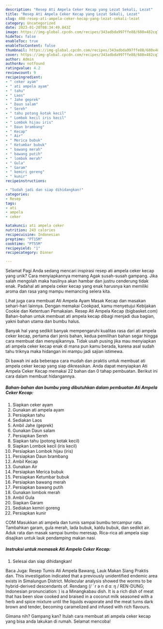 ```yaml
---
description: "Resep Ati Ampela Ceker Kecap yang Lezat Sekali, Lezat"
title: "Resep Ati Ampela Ceker Kecap yang Lezat Sekali, Lezat"
slug: 408-resep-ati-ampela-ceker-kecap-yang-lezat-sekali-lezat
category: Uncategorized
date: 2023-01-20T08:34:49.843Z
image: https://img-global.cpcdn.com/recipes/343adbda997ffe88/680x482cq70/ati-ampela-ceker-kecap-foto-resep-utama.jpg
hideToc: false
enableToc: true
enableTocContent: false
thumbnail: https://img-global.cpcdn.com/recipes/343adbda997ffe88/680x482cq70/ati-ampela-ceker-kecap-foto-resep-utama.jpg
cover: https://img-global.cpcdn.com/recipes/343adbda997ffe88/680x482cq70/ati-ampela-ceker-kecap-foto-resep-utama.jpg
author: Admin
authorAv: notfound
ratingvalue: 4.2
reviewcount: 9
recipeingredient:
- " ceker ayam"
- " ati ampela ayam"
- " tahu"
- " Laos"
- " Jahe geprek"
- " Daun salam"
- " Sereh"
- " tahu potong kotak kecil"
- " Lombok kecil iris kecil"
- " Lombok hijau iris"
- " Daun brambang"
- " Kecap"
- " Air"
- " Merica bubuk"
- " Ketumbar bubuk"
- " bawang merah"
- " bawang putih"
- " lombok merah"
- " Gula"
- " Garam"
- " kemiri goreng"
- " kunir"
recipeinstructions:

- "Sudah jadi dan siap dihidangkan!"
categories:
- Resep
tags:
- ati
- ampela
- ceker

katakunci: ati ampela ceker 
nutrition: 243 calories
recipecuisine: Indonesian
preptime: "PT15M"
cooktime: "PT55M"
recipeyield: "1"
recipecategory: Dinner

---
```



Selamat Pagi Anda sedang mencari inspirasi resep ati ampela ceker kecap yang unik? Cara menyiapkannya memang Agak susah-susah gampang. Jika salah mengolah maka hasilnya akan hambar dan justru cenderung tidak enak. Padahal ati ampela ceker kecap yang enak harusnya kan memiliki aroma dan rasa yang mampu memancing selera kita.


Lihat juga cara membuat Ati Ampela Ayam Masak Kecap dan masakan sehari-hari lainnya. Dengan memakai Cookpad, kamu menyetujui Kebijakan Cookie dan Ketentuan Pemakaian. Resep Ati Ampela Kecap (bigbasket.com) Bahan-bahan untuk membuat ati ampela kecap dibagi menjadi dua bagian, yakni bahan utama dan bumbu halus.

Banyak hal yang sedikit banyak mempengaruhi kualitas rasa dari ati ampela ceker kecap, pertama dari jenis bahan, kedua pemilihan bahan segar hingga cara membuat dan menyajikannya. Tidak usah pusing jika mau menyiapkan ati ampela ceker kecap enak di mana pun kamu berada, karena asal sudah tahu triknya maka hidangan ini mampu jadi sajian istimewa.


Di bawah ini ada beberapa cara mudah dan praktis untuk membuat ati ampela ceker kecap yang siap dikreasikan. Anda dapat menyiapkan Ati Ampela Ceker Kecap memakai 22 bahan dan 0 tahap pembuatan. Berikut ini cara dalam membuat hidangannya.

<!--inarticleads1-->

##### Bahan-bahan dan bumbu yang dibutuhkan dalam pembuatan Ati Ampela Ceker Kecap:

1. Siapkan  ceker ayam
1. Gunakan  ati ampela ayam
1. Persiapkan  tahu
1. Sediakan  Laos
1. Ambil  Jahe (geprek)
1. Gunakan  Daun salam
1. Persiapkan  Sereh
1. Siapkan  tahu (potong kotak kecil)
1. Siapkan  Lombok kecil (iris kecil)
1. Persiapkan  Lombok hijau (iris)
1. Persiapkan  Daun brambang
1. Ambil  Kecap
1. Gunakan  Air
1. Persiapkan  Merica bubuk
1. Persiapkan  Ketumbar bubuk
1. Persiapkan  bawang merah
1. Persiapkan  bawang putih
1. Gunakan  lombok merah
1. Ambil  Gula
1. Siapkan  Garam
1. Sediakan  kemiri goreng
1. Persiapkan  kunir


COM Masukkan ati ampela dan tumis sampai bumbu tercampur rata. Tambahkan garam, gula merah, lada bubuk, kaldu bubuk, dan sedikit air. Aduk rata dan masak sampai bumbu meresap. Rica-rica ati ampela siap disajikan untuk lauk pendamping makan nasi. 

<!--inarticleads2-->

##### Instruksi untuk memasak Ati Ampela Ceker Kecap:


1. Selesai dan siap dihidangkan!

Baca Juga: Resep Tumis Ati Ampela Bawang, Lauk Makan Siang Praktis dan. This investigation indicated that a previously unidentified endemic area exists in Simalungun District. Molecular analysis showed the worms to be hybrid-derived descendants of. Rendang (/ ˈ r ə n d ɑː ŋ / REN-DUNG; Indonesian pronunciation: ) is a Minangkabau dish. It is a rich dish of meat that has been slow cooked and braised in a coconut milk seasoned with a herb and spice mixture until the liquids evaporate and the meat turns dark brown and tender, becoming caramelized and infused with rich flavours. 

Gimana nih? Gampang kan? Itulah cara membuat ati ampela ceker kecap yang bisa anda lakukan di rumah. Selamat mencoba!
